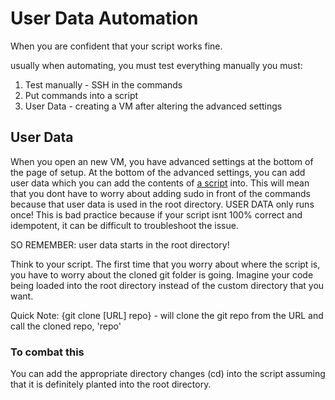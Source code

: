# User Data Automation 
When you are confident that your script works fine.

usually when automating, you must test everything manually you must: 
1. Test manually - SSH in the commands
2. Put commands into a script
3. User Data - creating a VM after altering the advanced settings

## User Data 
When you open an new VM, you have advanced settings at the bottom of the page of setup.
At the bottom of the advanced settings, you can add user data which you can add the contents of [a script](../../MySSHScript.txt) into.
This will mean that you dont have to worry about adding sudo in front of the commands because that user data is used in the root directory. USER DATA only runs once!
This is bad practice because if your script isnt 100% correct and idempotent, it can be difficult to troubleshoot the issue.

SO REMEMBER: user data starts in the root directory!

Think to your script. The first time that you worry about where the script is, you have to worry about the cloned git folder is going. Imagine your code being loaded into the root directory instead of the custom directory that you want.

Quick Note: {git clone [URL] repo} - will clone the git repo from the URL and call the cloned repo, 'repo'

### To combat this
You can add the appropriate directory changes (cd) into the script assuming that it is definitely planted into the root directory.